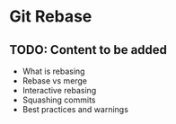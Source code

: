 # Git Rebase

## TODO: Content to be added

- What is rebasing
- Rebase vs merge
- Interactive rebasing
- Squashing commits
- Best practices and warnings
